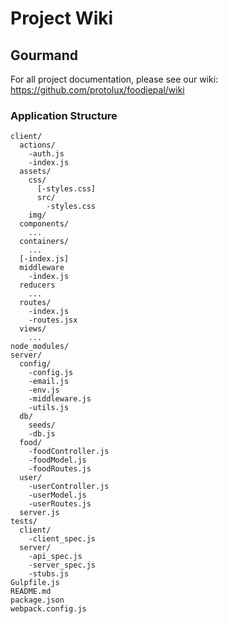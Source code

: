 
# Project Wiki
## Gourmand

For all project documentation, please see our wiki:
https://github.com/protolux/foodiepal/wiki


### Application Structure

```
client/
  actions/
    -auth.js
    -index.js
  assets/
    css/
      [-styles.css]
      src/
        -styles.css
    img/
  components/
    ...
  containers/
    ...
  [-index.js]
  middleware
    -index.js
  reducers
    ...
  routes/
    -index.js
    -routes.jsx
  views/
    ...
node_modules/
server/
  config/
    -config.js
    -email.js
    -env.js
    -middleware.js
    -utils.js
  db/
    seeds/
    -db.js
  food/
    -foodController.js
    -foodModel.js
    -foodRoutes.js  
  user/
    -userController.js
    -userModel.js
    -userRoutes.js
  server.js
tests/
  client/
    -client_spec.js
  server/
    -api_spec.js   
    -server_spec.js
    -stubs.js
Gulpfile.js
README.md
package.json
webpack.config.js
```
